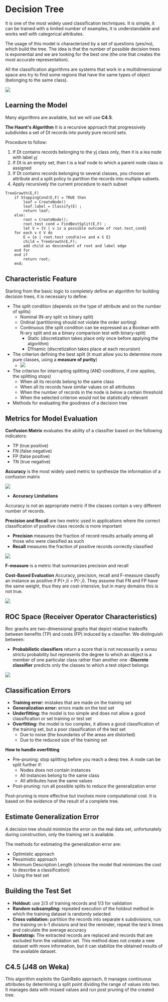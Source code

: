 # Decision Tree

It is one of the most widely used classification techniques. It is simple, it can be trained with a limited number of examples, it is understandable and works well with categorical attributes.

The usage of this model is characterized by a set of questions (yes/no), which build the tree.
The idea is that the number of possible decision trees is exponential and we are looking for the best one (the one that creates the most accurate representation).

All the classification algorithms are systems that work in a multidimensional space ans try to find some regions that have the same types of object (belonging to the same class).

![](classification.jpg)

## Learning the Model

Many algorithms are available, but we will use **C4.5**.

**The Haunt's Algorithm**
It is a recursive approach that progressively subdivides a set of Dt records into purely pure record sets.

Procedure to follow:

1. If Dt contains records belonging to the yj class only, then it is a lea node with label *yj*
2. If Dt is an empty set, then t is a leaf node to which a parent node class is assigned
3. If Dt contains records belonging to several classes, you choose an attribute and a split policy to partition the records into multiple subsets.
4. Apply recursively the current procedure to each subset

```
TreeGrowth(E,F)
    if StoppingCond(E,F) = TRUE then
        leaf = CreateNode()
        leaf.label = Classify(E) ;
        return leaf;
    else:
        root = CreateNode();
        root.test cond = FindBestSplit(E,F) ;
        let V = {V | v is a possible outcome of root.test_cond}
    for each v ∈ V do
        E = {e | root.test cond(e)=v and e ∈ E}
        child = TreeGrowth(E,F);
        add child as descendant of root and label edge
    end for
    end if
        return root;
    end;

```

## Characteristic Feature
Starting from the basic logic to completely define an algorithm for building decision trees, it is necessary to define:

- The split condition (depends on the type of attribute and on the number of splits)
    - Nominal (N-ary split vs binary split)
    - Ordinal (partitioning should not violate the order sorting)
    - Continuous (the split condition can be expressed as a Boolean with N-ary split and as a binary comparison test with binary-split)
        - Static (discretization takes place only once before applying the algorithm)
        - DYnamic (discretization takes place at each recursion)
- The criterion defining the best split (it must allow you to determine more pure classes, using a **measure of purity**)
    - ![](impurity.jpg)
- The criterion for interrupting splitting (AND conditions, if one applies, the splitting stops)
    - When all its records belong to the same class
    - When all its records have similar values on all attributes
    - When the number of records in the node is below a certain threshold
    - When the selected criterion would not be statistically relevant
- Methods for evaluating the goodness of a decision tree

## Metrics for Model Evaluation

**Confusion Matrix** evaluates the ability of a classifier based on the following indicators:

- TP (true positive)
- FN (false negative)
- FP (false positive)
- TN (true negative)

**Accuracy** is the most widely used metric to synthesize the information of a confusion matrix

![](accuracy.jpg)

- **Accuracy Limitations**

Accuracy is not an appropriate  metric if the classes contain a very different number of records.

**Precision and Recall** are two metric used in applications where the correct classification of positive class records is more important

- **Precision** measures the fraction of record results actually among all those who were classified as such
- **Recall** measures the fraction of positive records correctly classified

![](precision-recall.jpg)

**F-measure** is a metric that summarizes precision and recall

**Cost-Based Evaluation**
Accuracy, precision, recall and F-measure classify an instance as positive if P(+,i) > P(-,i).
They assume that FN and FP have the same weight, thus they are cost-intensive, but in many domains this is not true.

![](cost.jpg)

## ROC Space (Receiver Operator Characteristics)
Roc graohs are two-dimensional graphs that depict relative tradeoffs between benefits (TP) and costs (FP) induced by a classifier. We distinguish between:

- **Probabilistic classifiers** return a score that is not necessarily a *sensu strictu* probability but represents the degree to which an object is a member of one particular class rather than another one
-**Discrete classifier** predicts only the classes to which a test object belongs

![](ROC.jpg)

## Classification Errors

- **Training error:** mistakes that are made on the training set
- **Generalization error:**  errors made on the test set
- **Underfitting:** the model is too simple and does not allow a good classification or set training or test set
- **Overfitting:** the model is too complex, it allows a good classification of the training set, but a poor classification of the test set
    - Due to noise (the boundaries of the areas are distorted)
    - Due to the reduced size of the training set

**How to handle overfitting**

- Pre-pruning: stop splitting before you reach a deep tree. A node can be split further if:
    - Nodes does not contain instances
    - All instances belong to the same class
    - All attributes have the same values
- Post-pruning: run all possible splits to reduce the generalization error

Post-pruning is more effective but involves more computational cost. It is based on the evidence of the result of a complete tree.

## Estimate Generalization Error

A decision tree should minimize the error on the real data set, unfortunately during construction, only the training set is available.

The methods for estimating the generalization error are:

- Optimistic approach
- Pessimistic approach
- Minimum Description Length (choose the model that minimizes the cost to describe a classification)
- Using the test set

## Building the Test Set

- **Holdout:** use 2/3 of training records and 1/3 for validation
- **Random subsampling:** repeated execution of the holdout method in which the training dataset is randomly selected
- **Cross validation:** partition the records into separate k subdivisions, run the training on k-1 divisions and test the reminder, repeat the test k times and calculate the average accuracy
- **Bootstrap:** The extracted records are replaced and records that are excluded form the validation set. This method does not create a new dataset with more information, but it can stabilize the obtained results of the available dataset.

## C4.5 (J48 on Weka)
This algorithm exploits the GainRatio approach. It manages continuous attributes by determining a split point dividing the range of values into two.
It manages data with missed values and run post pruning of the created tree.




